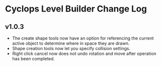 # Cyclops Level Builder Change Log


## v1.0.3
* The create shape tools now have an option for referencing the current active object to determine where in space they are drawn.
* Shape creation tools now let you specify collision settings.
* Right click cancel now does not undo rotation and move after operation has been completed.